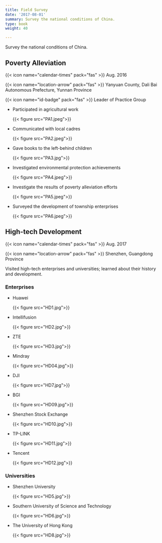 ```yaml
---
title: Field Survey
date: '2017-08-01'
summary: Survey the national conditions of China.
type: book
weight: 40

---
```


Survey the national conditions of China.

## Poverty Alleviation

{{< icon name="calendar-times" pack="fas" >}} Aug. 2016

{{< icon name="location-arrow" pack="fas" >}} Yanyuan County, Dali Bai Autonomous Prefecture, Yunnan Province

{{< icon name="id-badge" pack="fas" >}} Leader of Practice Group 

- Participated in agricultural work

  {{< figure src="PA1.jpeg">}}

- Communicated with local cadres

  {{< figure src="PA2.jpeg">}}

- Gave books to the left-behind children

  {{< figure src="PA3.jpg">}}

- Investigated environmental protection achievements

  {{< figure src="PA4.jpeg">}}

- Investigate the results of poverty alleviation efforts

  {{< figure src="PA5.jpeg">}}

- Surveyed the development of township enterprises

  {{< figure src="PA6.jpeg">}}

## High-tech Development

{{< icon name="calendar-times" pack="fas" >}} Aug. 2017

{{< icon name="location-arrow" pack="fas" >}} Shenzhen, Guangdong Province

Visited high-tech enterprises and universities; learned about their history and development.

### Enterprises

- Huawei

  {{< figure src="HD1.jpg">}}

- Intellifusion

  {{< figure src="HD2.jpg">}}

- ZTE

  {{< figure src="HD3.jpg">}}

- Mindray

  {{< figure src="HD04.jpg">}}

- DJI

  {{< figure src="HD7.jpg">}}

- BGI

  {{< figure src="HD09.jpg">}}

- Shenzhen Stock Exchange

  {{< figure src="HD10.jpg">}}

- TP-LINK

  {{< figure src="HD11.jpg">}}

- Tencent

  {{< figure src="HD12.jpg">}}



### Universities

- Shenzhen University

  {{< figure src="HD5.jpg">}}

- Southern University of Science and Technology

  {{< figure src="HD6.jpg">}}

- The University of Hong Kong

  {{< figure src="HD8.jpg">}}
